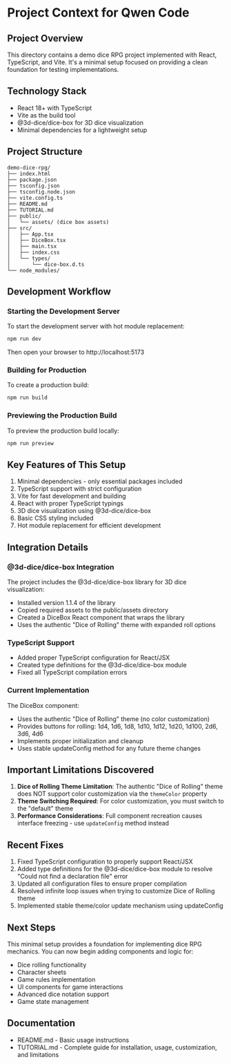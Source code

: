 # Project Context for Qwen Code

## Project Overview
This directory contains a demo dice RPG project implemented with React, TypeScript, and Vite. It's a minimal setup focused on providing a clean foundation for testing implementations.

## Technology Stack
- React 18+ with TypeScript
- Vite as the build tool
- @3d-dice/dice-box for 3D dice visualization
- Minimal dependencies for a lightweight setup

## Project Structure
```
demo-dice-rpg/
├── index.html
├── package.json
├── tsconfig.json
├── tsconfig.node.json
├── vite.config.ts
├── README.md
├── TUTORIAL.md
├── public/
│   └── assets/ (dice box assets)
├── src/
│   ├── App.tsx
│   ├── DiceBox.tsx
│   ├── main.tsx
│   ├── index.css
│   └── types/
│       └── dice-box.d.ts
└── node_modules/
```

## Development Workflow

### Starting the Development Server
To start the development server with hot module replacement:
```bash
npm run dev
```
Then open your browser to http://localhost:5173

### Building for Production
To create a production build:
```bash
npm run build
```

### Previewing the Production Build
To preview the production build locally:
```bash
npm run preview
```

## Key Features of This Setup
1. Minimal dependencies - only essential packages included
2. TypeScript support with strict configuration
3. Vite for fast development and building
4. React with proper TypeScript typings
5. 3D dice visualization using @3d-dice/dice-box
6. Basic CSS styling included
7. Hot module replacement for efficient development

## Integration Details

### @3d-dice/dice-box Integration
The project includes the @3d-dice/dice-box library for 3D dice visualization:
- Installed version 1.1.4 of the library
- Copied required assets to the public/assets directory
- Created a DiceBox React component that wraps the library
- Uses the authentic "Dice of Rolling" theme with expanded roll options

### TypeScript Support
- Added proper TypeScript configuration for React/JSX
- Created type definitions for the @3d-dice/dice-box module
- Fixed all TypeScript compilation errors

### Current Implementation
The DiceBox component:
- Uses the authentic "Dice of Rolling" theme (no color customization)
- Provides buttons for rolling: 1d4, 1d6, 1d8, 1d10, 1d12, 1d20, 1d100, 2d6, 3d6, 4d6
- Implements proper initialization and cleanup
- Uses stable updateConfig method for any future theme changes

## Important Limitations Discovered
1. **Dice of Rolling Theme Limitation**: The authentic "Dice of Rolling" theme does NOT support color customization via the `themeColor` property
2. **Theme Switching Required**: For color customization, you must switch to the "default" theme
3. **Performance Considerations**: Full component recreation causes interface freezing - use `updateConfig` method instead

## Recent Fixes
1. Fixed TypeScript configuration to properly support React/JSX
2. Added type definitions for the @3d-dice/dice-box module to resolve "Could not find a declaration file" error
3. Updated all configuration files to ensure proper compilation
4. Resolved infinite loop issues when trying to customize Dice of Rolling theme
5. Implemented stable theme/color update mechanism using updateConfig

## Next Steps
This minimal setup provides a foundation for implementing dice RPG mechanics. You can now begin adding components and logic for:
- Dice rolling functionality
- Character sheets
- Game rules implementation
- UI components for game interactions
- Advanced dice notation support
- Game state management

## Documentation
- README.md - Basic usage instructions
- TUTORIAL.md - Complete guide for installation, usage, customization, and limitations
